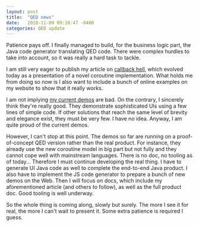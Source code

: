 ```yaml
---
layout: post
title:  "QED news"
date:   2018-11-09 09:10:47 -0400
categories: QED update
---
```

Patience pays off. I finally managed to build, for the business logic part, the Java code generator translating QED code. There were complex hurdles to take into account, so it was really a hard task to tackle.

I am still very eager to publish my article on [callback hell](http://callbackhell.com), which evolved today as a presentation of a novel coroutine implementation. What holds me from doing so now is I also want to include a bunch of online examples on my website to show that it really works.

I am not implying [my current demos](https://qed-lang.org/demos) are bad. On the contrary, I sincerely think they're really good. They demonstrate sophisticated UIs using a few lines of simple code. If other solutions that reach the same level of brevity and elegance exist, they must be very few. I have no idea. Anyway, I am quite proud of the current demos.

However, I can't stop at this point. The demos so far are running on a proof-of-concept QED version rather than the real product. For instance, they already use the new coroutine model in big part but not fully and they cannot cope well with mainstream languages. There is no doc, no tooling as of today... Therefore I must continue developing the real thing. I have to generate UI Java code as well to complete the end-to-end Java product. I also have to implement the JS code generator to prepare a bunch of new demos on the Web. Then I will focus on docs, which include my aforementioned article (and others to follow), as well as the full product doc. Good tooling is well underway.

So the whole thing is coming along, slowly but surely. The more I see it for real, the more I can't wait to present it. Some extra patience is required I guess.
